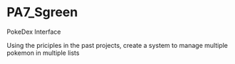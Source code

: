 # PA7_Sgreen
PokeDex Interface


Using the priciples in the past projects, create a system to manage multiple pokemon in multiple lists
